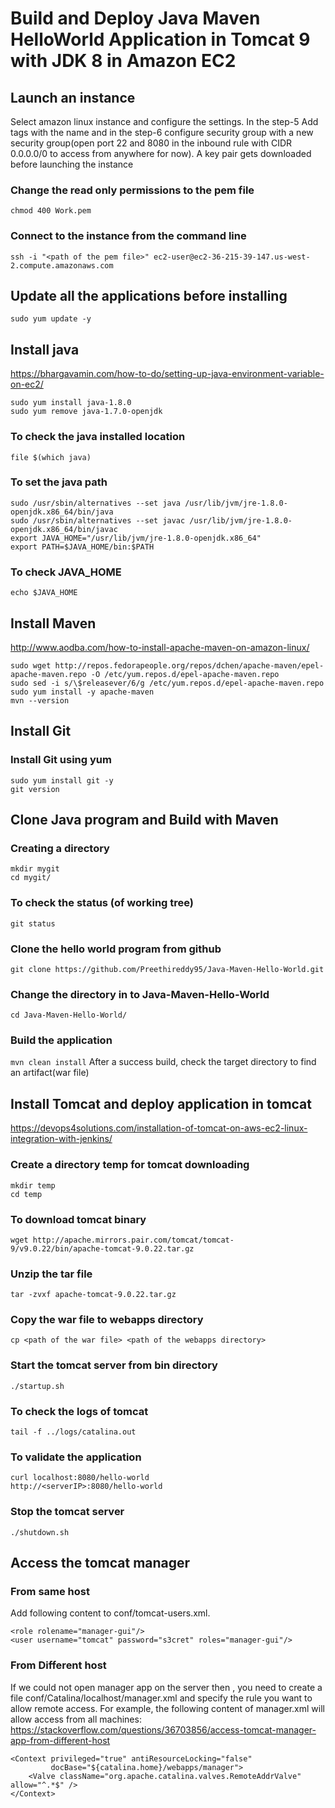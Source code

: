 # Build and Deploy Java Maven HelloWorld Application in Tomcat 9 with JDK 8 in Amazon EC2

## Launch an instance
Select amazon linux instance and configure the settings. In the step-5 Add tags with the name and in the step-6 configure security group with a new security group(open port 22 and 8080 in the inbound rule with CIDR 0.0.0.0/0 to access from anywhere for now).
A key pair gets downloaded before launching the instance
### Change the read only permissions to the pem file
`chmod 400 Work.pem`
### Connect to the instance from the command line
`ssh -i "<path of the pem file>" ec2-user@ec2-36-215-39-147.us-west-2.compute.amazonaws.com`

## Update all the applications before installing
`sudo yum update -y`

## Install java
https://bhargavamin.com/how-to-do/setting-up-java-environment-variable-on-ec2/
```
sudo yum install java-1.8.0
sudo yum remove java-1.7.0-openjdk
```
### To check the java installed location
`file $(which java)`
### To set the java path
```
sudo /usr/sbin/alternatives --set java /usr/lib/jvm/jre-1.8.0-openjdk.x86_64/bin/java
sudo /usr/sbin/alternatives --set javac /usr/lib/jvm/jre-1.8.0-openjdk.x86_64/bin/javac
export JAVA_HOME="/usr/lib/jvm/jre-1.8.0-openjdk.x86_64"
export PATH=$JAVA_HOME/bin:$PATH  
```
### To check JAVA_HOME
`echo $JAVA_HOME`

## Install Maven
http://www.aodba.com/how-to-install-apache-maven-on-amazon-linux/
```
sudo wget http://repos.fedorapeople.org/repos/dchen/apache-maven/epel-apache-maven.repo -O /etc/yum.repos.d/epel-apache-maven.repo
sudo sed -i s/\$releasever/6/g /etc/yum.repos.d/epel-apache-maven.repo
sudo yum install -y apache-maven
mvn --version
```

## Install Git
### Install Git using yum
```
sudo yum install git -y
git version
```

## Clone Java program and Build with Maven
### Creating a directory
```
mkdir mygit
cd mygit/
```
### To check the status (of working tree)
`git status`
### Clone the hello world program from github
`git clone https://github.com/Preethireddy95/Java-Maven-Hello-World.git`
### Change the directory in to Java-Maven-Hello-World
`cd Java-Maven-Hello-World/`
### Build the application
`mvn clean install`
After a success build, check the target directory to find an artifact(war file)

## Install Tomcat and deploy application in tomcat
https://devops4solutions.com/installation-of-tomcat-on-aws-ec2-linux-integration-with-jenkins/
### Create a directory temp for tomcat downloading
```
mkdir temp
cd temp
```
### To download tomcat binary
`wget http://apache.mirrors.pair.com/tomcat/tomcat-9/v9.0.22/bin/apache-tomcat-9.0.22.tar.gz`
### Unzip the tar file
`tar -zvxf apache-tomcat-9.0.22.tar.gz`
### Copy the war file  to webapps directory
`cp <path of the war file> <path of the webapps directory>`
### Start the tomcat server from bin directory
`./startup.sh`
### To check the logs of tomcat
`tail -f ../logs/catalina.out`
### To validate the application
```
curl localhost:8080/hello-world
http://<serverIP>:8080/hello-world
```
### Stop the tomcat server
`./shutdown.sh`

## Access the tomcat manager
### From same host
Add following content to conf/tomcat-users.xml.
```
<role rolename="manager-gui"/>
<user username="tomcat" password="s3cret" roles="manager-gui"/>
```
### From Different host
If we could not open manager app on the server then , you need to create a file conf/Catalina/localhost/manager.xml and specify the rule you want to allow remote access. For example, the following content of manager.xml will allow access from all machines:
https://stackoverflow.com/questions/36703856/access-tomcat-manager-app-from-different-host
```
<Context privileged="true" antiResourceLocking="false"
         docBase="${catalina.home}/webapps/manager">
    <Valve className="org.apache.catalina.valves.RemoteAddrValve" allow="^.*$" />
</Context>
```
